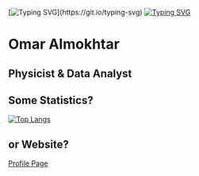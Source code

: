 [![Typing SVG](https://readme-typing-svg.demolab.com/?lines=Hi+there+👋;Who+I+am+?)](https://git.io/typing-svg)
                                                                         [![Typing SVG](https://readme-typing-svg.demolab.com/?lines=Developers!;Physicist+and+Data+Analyst)](https://git.io/typing-svg)

# Omar Almokhtar
## Physicist & Data Analyst


<!--
**Omars32/Omars32** is a ✨ _special_ ✨ repository because its `README.md` (this file) appears on your GitHub profile.

Here are some ideas to get you started:

- 🔭 I’m currently working on ...
- 🌱 I’m currently learning ...
- 👯 I’m looking to collaborate on ...
- 🤔 I’m looking for help with ...
- 💬 Ask me about ...
- 📫 How to reach me: ...
- 😄 Pronouns: ...
- ⚡ Fun fact: ...
--> 

## Some Statistics? 
[![Top Langs](https://github-readme-stats.vercel.app/api/top-langs/?username=Omars32&layout=compact&langs_count=7)](https://github.com/Omars32/Github_Readme)

<!-- Pin a Card of your main projects: 
[![Readme Card](https://github-readme-stats.vercel.app/api/pin/?username=Omars32&repo=Github_Readme)](https://github.com/Omars32/Github_Readme)
Wakatime
[![willianrod's wakatime stats](https://github-readme-stats.vercel.app/api/wakatime?username=Omars32)](https://github.com/Omars32/Github_Readme)
-->


## or Website? 
[Profile Page](http://www.solo-team.online/omar-mawlod-resume.html)

